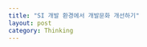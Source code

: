 ```yaml
---
title: "SI 개발 환경에서 개발문화 개선하기"
layout: post
category: Thinking
---
```


<!-- > "비록 내일 지구의 종말이 온다 하더라도 나는 오늘 한 그루의 사과나무를 심겠다." -->

<!-- 

"비록 SI 환경일지라도 나는 오늘 한 줄의 테스트 코드를 더 작성하겠다."

 -->



<!-- # 1. 네? 주니어 개발잔데 오늘부터 팀장하라구요?

입사 3주 만에 앱을 출시해야 하는 상황
바쁜 일정으로 불편한 점이 있어도 그냥 넘어갔어야 했습니다.

불평을 하고 바로 떠나는 것보다
일단 할 수 있는데까지 해보자에 의의를 두었다.

(사막에 나무를 심는 그림 넣기)

불편한 점들을 리스트업 해봤다

- 엑셀 파일로 일정 및 이슈 관리 -> 동시에 수정하고 삭제하면.
- 하나의 브랜치로 관리
- 배포 자동화
- 수정 및 배포할 때 마다 코어 로직에 대해 일일이 테스트 해야 하는 불편함과 혹시 모를 버그에 대한 두려움
- 


# 2. 작은것부터 차근차근 CMS -> Gitlab Issue 관리

엑셀 멈춰!

## 가동성 증진
## 불필요한 작업 하지 않음

# 2. 우리 이제 버전관리 제대로 해볼까요? 깃 플로우 전략 수립

# 3. 배포 자동화 도입 CI/CD

# 4. 코어 로직에 테스트 코드 점진적으로 도입하기

# 모바일 앱 특성상 UI 테스트는 초기 출시 단계에 도입하기엔 비효율적이라 생각해서
# 코어 로직

## 프로젝트 구조 도형으로 그리고 어느 부분에 도입해는지 그림으로 설명하기

# 5. 디자인 패턴 적용

# 안드로이드 에선 MVP 최소한의 뷰로직과 비지니스 로직을 분리 하지만 파일이 동시에 늘어난
# 이를 개선해보기 위해 RxSwift, Reactorkit을 
# 팀 내에 유능한 iOS 개발자 분이 계셔서 가능했다.

# 5. 글을 마치며

비록 작은 부분일지라도 차근차근 개선을 하니 어느새 몇 개월 동안 여러 부분을 개선할 수 있었다.

-  -->



<!-- 글 흐름 -->

<!-- 맥락 설명 -->
<!-- 
1. 합류하고 나서
2. 안드로이드를 출시하고 나서
3. 주니어 PM
4. 체크 리스트 (점진적 도입) 가장 핵심이 되는 진단 부분에 테스트 코드 도입, CI/CD 배포 자동화, 기술 블로그 개설
5. iOS 버전 출시 (프로젝트 개선 빌드 tuist Reactor킷, rx 구조 개선. iOS 프리랜서님의 도움으로)
6. 그냥 퇴사하는건 남아있는 동료들, 스스로의 책임감이 허락하지 않았다. 내가 할 수 있는데까지는 해보자는 생각을 했고 멋지게 졸업하고 싶었다.
7. 현 회사에서 좋은 개발문화 정착이라는 숲을 일궈내진 못했지만 하나의 작은 씨앗을 심었다고. 내가 몸담았던 개발조직이 더 성장하길 바라며. -->
